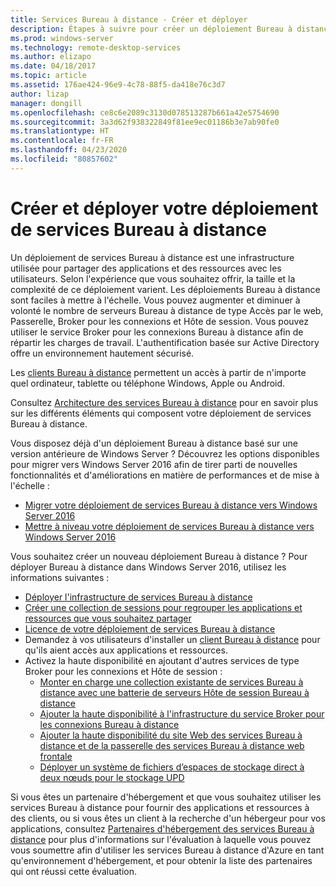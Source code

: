 ```yaml
---
title: Services Bureau à distance - Créer et déployer
description: Étapes à suivre pour créer un déploiement Bureau à distance
ms.prod: windows-server
ms.technology: remote-desktop-services
ms.author: elizapo
ms.date: 04/18/2017
ms.topic: article
ms.assetid: 176ae424-96e9-4c78-88f5-da418e76c3d7
author: lizap
manager: dongill
ms.openlocfilehash: ce8c6e2089c3130d078513287b661a42e5754690
ms.sourcegitcommit: 3a3d62f938322849f81ee9ec01186b3e7ab90fe0
ms.translationtype: HT
ms.contentlocale: fr-FR
ms.lasthandoff: 04/23/2020
ms.locfileid: "80857602"
---
```

# <a name="build-and-deploy-your-remote-desktop-services-deployment"></a>Créer et déployer votre déploiement de services Bureau à distance

Un déploiement de services Bureau à distance est une infrastructure utilisée pour partager des applications et des ressources avec les utilisateurs. Selon l'expérience que vous souhaitez offrir, la taille et la complexité de ce déploiement varient. Les déploiements Bureau à distance sont faciles à mettre à l'échelle. Vous pouvez augmenter et diminuer à volonté le nombre de serveurs Bureau à distance de type Accès par le web, Passerelle, Broker pour les connexions et Hôte de session. Vous pouvez utiliser le service Broker pour les connexions Bureau à distance afin de répartir les charges de travail. L'authentification basée sur Active Directory offre un environnement hautement sécurisé. 

Les [clients Bureau à distance](clients/remote-desktop-clients.md) permettent un accès à partir de n'importe quel ordinateur, tablette ou téléphone Windows, Apple ou Android.

Consultez [Architecture des services Bureau à distance](desktop-hosting-logical-architecture.md) pour en savoir plus sur les différents éléments qui composent votre déploiement de services Bureau à distance.

Vous disposez déjà d'un déploiement Bureau à distance basé sur une version antérieure de Windows Server ? Découvrez les options disponibles pour migrer vers Windows Server 2016 afin de tirer parti de nouvelles fonctionnalités et d'améliorations en matière de performances et de mise à l'échelle :

- [Migrer votre déploiement de services Bureau à distance vers Windows Server 2016](migrate-rds-role-services.md)
- [Mettre à niveau votre déploiement de services Bureau à distance vers Windows Server 2016](upgrade-to-rds-2016.md)

Vous souhaitez créer un nouveau déploiement Bureau à distance ? Pour déployer Bureau à distance dans Windows Server 2016, utilisez les informations suivantes :

- [Déployer l'infrastructure de services Bureau à distance](rds-deploy-infrastructure.md)
- [Créer une collection de sessions pour regrouper les applications et ressources que vous souhaitez partager](rds-create-collection.md)
- [Licence de votre déploiement de services Bureau à distance](rds-client-access-license.md)
- Demandez à vos utilisateurs d'installer un [client Bureau à distance](clients/remote-desktop-clients.md) pour qu'ils aient accès aux applications et ressources. 
- Activez la haute disponibilité en ajoutant d'autres services de type Broker pour les connexions et Hôte de session :
   - [Monter en charge une collection existante de services Bureau à distance avec une batterie de serveurs Hôte de session Bureau à distance](rds-scale-rdsh-farm.md)
   - [Ajouter la haute disponibilité à l'infrastructure du service Broker pour les connexions Bureau à distance](rds-connection-broker-cluster.md)
   - [Ajouter la haute disponibilité du site Web des services Bureau à distance et de la passerelle des services Bureau à distance web frontale](rds-rdweb-gateway-ha.md)
   - [Déployer un système de fichiers d’espaces de stockage direct à deux nœuds pour le stockage UPD](rds-storage-spaces-direct-deployment.md)


Si vous êtes un partenaire d'hébergement et que vous souhaitez utiliser les services Bureau à distance pour fournir des applications et ressources à des clients, ou si vous êtes un client à la recherche d'un hébergeur pour vos applications, consultez [Partenaires d'hébergement des services Bureau à distance](rds-hosting-partners.md) pour plus d'informations sur l'évaluation à laquelle vous pouvez vous soumettre afin d'utiliser les services Bureau à distance d'Azure en tant qu'environnement d'hébergement, et pour obtenir la liste des partenaires qui ont réussi cette évaluation.
